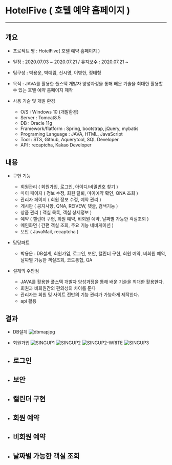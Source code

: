# HotelFive ( 호텔 예약 홈페이지 ) 
-----------
## 개요
+ 프로젝트 명 : HotelFive( 호텔 예약 홈페이지 )

+ 일정 : 2020.07.03 ~ 2020.07.21 / 유지보수 : 2020.07.21 ~

+ 팀구성 : 박용운, 박예림, 신시명, 이병한, 정태형 

+ 목적 : JAVA를 활용한 풀스택 개발자 양성과정을 통해 배운 기술을 최대한 활용할 수 있는 호텔 예약 홈페이지 제작

+ 사용 기술 및 개발 환경

  - O/S : Windows 10 (개발환경)
  - Server : Tomcat8.5
  - DB : Oracle 11g
  - Framework/flatform : Spring, bootstrap, jQuery, mybatis
  - Programing Language : JAVA, HTML, JavaScript
  - Tool : STS, Github, Aquerytool, SQL Developer
  - API : recaptcha, Kakao Developer
  
## 내용 

+ 구현 기능 
 
  - 회원관리 ( 회원가입, 로그인, 아이디/비밀번호 찾기 )
  - 마이 페이지 ( 정보 수정, 회원 탈퇴, 마이예약 확인, QNA 조회 )
  - 관리자 페이지 ( 회원 정보 수정, 예약 관리 )
  - 게시판 ( 공지사항, QNA, REIVEW, 댓글, 검색기능 ) 
  - 상품 관리 ( 객실 목록, 객실 상세정보 )
  - 예약 ( 캘린더 구현, 회원 예약, 비회원 예약, 날짜별 가능한 객실조회 )
  - 메인화면 ( 간편 객실 조회, 주요 기능 네비게이션 ) 
  - 보안 ( JavaMail, recaptcha ) 
  
+ 담당파트 
  
  - 박용운 : DB설계, 회원가입, 로그인, 보안, 캘린더 구현, 회원 예약, 비회원 예약, 날짜별 가능한 객실조회, 코드통합, QA 
  
  
+ 설계의 주안점
   
  - JAVA를 활용한 풀스택 개발자 양성과정을 통해 배운 기술을 최대한 활용한다.
  - 회원과 비회원간의 편의성의 차이를 둔다
  - 관리자는 회원 및 사이트 전반의 기능 관리가 가능하게 제작한다.
  - api 활용 
   


## 결과

+ DB설계 
  ![dbmapjpg](https://user-images.githubusercontent.com/67767127/105947501-8eb80c80-60ac-11eb-8893-6e76a047e7fe.jpg)
  
+ 회원가입
  ![SINGUP1](https://user-images.githubusercontent.com/67767127/105949103-81e8e800-60af-11eb-8bab-12bcb04fd3b5.PNG)
  ![SINGUP2](https://user-images.githubusercontent.com/67767127/105949107-831a1500-60af-11eb-8a23-09c757ea270d.PNG)
  ![SINGUP2-WRITE](https://user-images.githubusercontent.com/67767127/105949114-86ad9c00-60af-11eb-99e3-bafda0bf8c97.PNG)
  ![SINGUP3](https://user-images.githubusercontent.com/67767127/105949119-89a88c80-60af-11eb-8a9d-4b3ab43c5766.PNG)
  
+ 로그인
  -
  
+ 보안
  -
  
+ 캘린더 구현
  -
  
+ 회원 예약
  -
  
+ 비회원 예약
  -
  
+ 날짜별 가능한 객실 조회
  -


